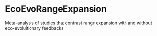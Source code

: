 # EcoEvoRangeExpansion
Meta-analysis of studies that contrast range expansion with and without eco-evolultionary feedbacks
